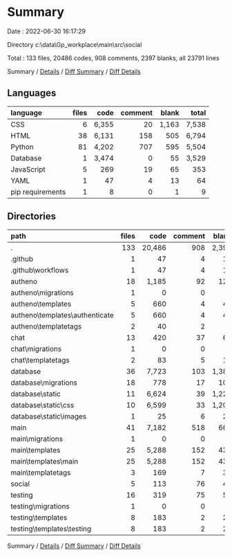 # Summary

Date : 2022-06-30 16:17:29

Directory c:\\data\\Gp_workplace\\main\\src\\social

Total : 133 files,  20486 codes, 908 comments, 2397 blanks, all 23791 lines

Summary / [Details](details.md) / [Diff Summary](diff.md) / [Diff Details](diff-details.md)

## Languages
| language | files | code | comment | blank | total |
| :--- | ---: | ---: | ---: | ---: | ---: |
| CSS | 6 | 6,355 | 20 | 1,163 | 7,538 |
| HTML | 38 | 6,131 | 158 | 505 | 6,794 |
| Python | 81 | 4,202 | 707 | 595 | 5,504 |
| Database | 1 | 3,474 | 0 | 55 | 3,529 |
| JavaScript | 5 | 269 | 19 | 65 | 353 |
| YAML | 1 | 47 | 4 | 13 | 64 |
| pip requirements | 1 | 8 | 0 | 1 | 9 |

## Directories
| path | files | code | comment | blank | total |
| :--- | ---: | ---: | ---: | ---: | ---: |
| . | 133 | 20,486 | 908 | 2,397 | 23,791 |
| .github | 1 | 47 | 4 | 13 | 64 |
| .github\\workflows | 1 | 47 | 4 | 13 | 64 |
| autheno | 18 | 1,185 | 92 | 122 | 1,399 |
| autheno\\migrations | 1 | 0 | 0 | 1 | 1 |
| autheno\\templates | 5 | 660 | 4 | 43 | 707 |
| autheno\\templates\\authenticate | 5 | 660 | 4 | 43 | 707 |
| autheno\\templatetags | 2 | 40 | 2 | 5 | 47 |
| chat | 13 | 420 | 37 | 64 | 521 |
| chat\\migrations | 1 | 0 | 0 | 1 | 1 |
| chat\\templatetags | 2 | 83 | 5 | 16 | 104 |
| database | 36 | 7,723 | 103 | 1,380 | 9,206 |
| database\\migrations | 18 | 778 | 17 | 104 | 899 |
| database\\static | 11 | 6,624 | 39 | 1,228 | 7,891 |
| database\\static\\css | 10 | 6,599 | 33 | 1,204 | 7,836 |
| database\\static\\images | 1 | 25 | 6 | 24 | 55 |
| main | 41 | 7,182 | 518 | 661 | 8,361 |
| main\\migrations | 1 | 0 | 0 | 1 | 1 |
| main\\templates | 25 | 5,288 | 152 | 438 | 5,878 |
| main\\templates\\main | 25 | 5,288 | 152 | 438 | 5,878 |
| main\\templatetags | 3 | 169 | 7 | 37 | 213 |
| social | 5 | 113 | 76 | 44 | 233 |
| testing | 16 | 319 | 75 | 52 | 446 |
| testing\\migrations | 1 | 0 | 0 | 1 | 1 |
| testing\\templates | 8 | 183 | 2 | 24 | 209 |
| testing\\templates\\testing | 8 | 183 | 2 | 24 | 209 |

Summary / [Details](details.md) / [Diff Summary](diff.md) / [Diff Details](diff-details.md)